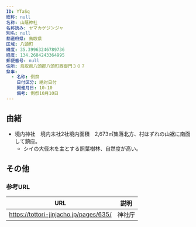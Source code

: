 ```yaml
---
ID: YTaSq
総称: null
名称: 山蔭神社
名称読み: ヤマカゲジンジャ
別名: null
都道府県: 鳥取県
区域: 八頭町
緯度: 35.39963246789736
経度: 134.2684243364995
郵便番号: null
住所: 鳥取県八頭郡八頭町西御門３０７
祭事:
  - 名称: 例祭
    日付区分: 絶対日付
    開催月日: 10-10
    備考: 例祭10月10日
---
```


## 由緒

- 境内神社　境内末社2社境内面積　2,673㎡集落北方、村はずれの山裾に南面して鎮座。
  - シイの大径木を主とする照葉樹林、自然度が高い。

## その他

### 参考URL

| URL                                    | 説明   |
| -------------------------------------- | ------ |
| https://tottori-jinjacho.jp/pages/635/ | 神社庁 |
